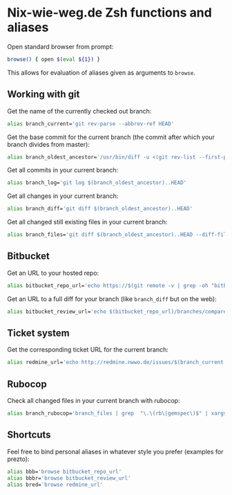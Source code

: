 Nix-wie-weg.de Zsh functions and aliases
==========

Open standard browser from prompt:

```bash
browse() { open $(eval ${1}) }
```

This allows for evaluation of aliases given as arguments to `browse`.

Working with git
----------------
Get the name of the currently checked out branch:
```bash
alias branch_current='git rev-parse --abbrev-ref HEAD'
```

Get the base commit for the current branch (the commit after which your branch divides from master):
```bash
alias branch_oldest_ancestor='/usr/bin/diff -u <(git rev-list --first-parent master) <(git rev-list --first-parent HEAD) | sed -ne "s/^ //p" | head -1'
```

Get all commits in your current branch:
```bash
alias branch_log='git log $(branch_oldest_ancestor)..HEAD'
```

Get all changes in your current branch:
```bash
alias branch_diff='git diff $(branch_oldest_ancestor)..HEAD'
```

Get all changed still existing files in your current branch:
```bash
alias branch_files='git diff $(branch_oldest_ancestor)..HEAD --diff-filter=ACMR --name-only --oneline'
```

Bitbucket
---------

Get an URL to your hosted repo:
```bash
alias bitbucket_repo_url='echo https://$(git remote -v | grep -oh "bitbucket.org[:/][^ ]\+.git" | head -1 | sed "s/:/\//" | sed "s/\.git$//")'
```

Get an URL to a full diff for your branch (like `branch_diff` but on the web):
```bash
alias bitbucket_review_url='echo $(bitbucket_repo_url)/branches/compare/$(branch_current)..$(branch_oldest_ancestor)'
```

Ticket system
-------------

Get the corresponding ticket URL for the current branch:
```bash
alias redmine_url='echo http://redmine.nwwo.de/issues/$(branch_current | grep -oh "^[0-9]\+")'
```

Rubocop
-------

Check all changed files in your current branch with rubocop:
```bash
alias branch_rubocop='branch_files | grep  "\.\(rb\|gemspec\)$" | xargs rubocop'
```

Shortcuts
---------
Feel free to bind personal aliases in whatever style you prefer (examples for prezto):
```bash
alias bbb='browse bitbucket_repo_url'
alias bbbr='browse bitbucket_review_url'
alias bred='browse redmine_url'
```
